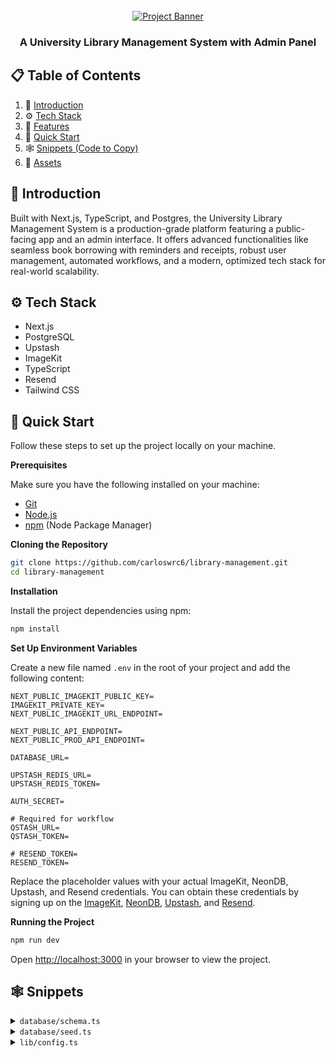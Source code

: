 <div align="center">
  <br />
    <a href="https://library-management-lovat.vercel.app/" target="_blank">
      <img src="https://ik.imagekit.io/ozhfnc8l9w/library-management.png?updatedAt=1738815965476" alt="Project Banner">
    </a>
  <br />

  <h3 align="center">A University Library Management System with Admin Panel</h3>

</div>

## 📋 <a name="table">Table of Contents</a>

1. 🤖 [Introduction](#introduction)
2. ⚙️ [Tech Stack](#tech-stack)
3. 🔋 [Features](#features)
4. 🤸 [Quick Start](#quick-start)
5. 🕸️ [Snippets (Code to Copy)](#snippets)
6. 🔗 [Assets](#links)

## <a name="introduction">🤖 Introduction</a>

Built with Next.js, TypeScript, and Postgres, the University Library Management System is a production-grade platform featuring a public-facing app and an admin interface. It offers advanced functionalities like seamless book borrowing with reminders and receipts, robust user management, automated workflows, and a modern, optimized tech stack for real-world scalability.

## <a name="tech-stack">⚙️ Tech Stack</a>

- Next.js
- PostgreSQL
- Upstash
- ImageKit
- TypeScript
- Resend
- Tailwind CSS

## <a name="quick-start">🤸 Quick Start</a>

Follow these steps to set up the project locally on your machine.

**Prerequisites**

Make sure you have the following installed on your machine:

- [Git](https://git-scm.com/)
- [Node.js](https://nodejs.org/en)
- [npm](https://www.npmjs.com/) (Node Package Manager)

**Cloning the Repository**

```bash
git clone https://github.com/carloswrc6/library-management.git
cd library-management
```

**Installation**

Install the project dependencies using npm:

```bash
npm install
```

**Set Up Environment Variables**

Create a new file named `.env` in the root of your project and add the following content:

```env
NEXT_PUBLIC_IMAGEKIT_PUBLIC_KEY=
IMAGEKIT_PRIVATE_KEY=
NEXT_PUBLIC_IMAGEKIT_URL_ENDPOINT=

NEXT_PUBLIC_API_ENDPOINT=
NEXT_PUBLIC_PROD_API_ENDPOINT=

DATABASE_URL=

UPSTASH_REDIS_URL=
UPSTASH_REDIS_TOKEN=

AUTH_SECRET=

# Required for workflow
QSTASH_URL=
QSTASH_TOKEN=

# RESEND_TOKEN=
RESEND_TOKEN=
```

Replace the placeholder values with your actual ImageKit, NeonDB, Upstash, and Resend credentials. You can obtain these credentials by signing up on the [ImageKit](https://bit.ly/49zmXkt), [NeonDB](https://fyi.neon.tech/1jsm), [Upstash](https://upstash.com/?utm_source=jsmastery1), and [Resend](https://resend.com/).

**Running the Project**

```bash
npm run dev
```

Open [http://localhost:3000](http://localhost:3000) in your browser to view the project.

## <a name="snippets">🕸️ Snippets</a>

<details>
<summary><code>database/schema.ts</code></summary>

```typescript
import {
  varchar,
  uuid,
  integer,
  text,
  pgTable,
  date,
  pgEnum,
  timestamp,
} from "drizzle-orm/pg-core";

export const STATUS_ENUM = pgEnum("status", [
  "PENDING",
  "APPROVED",
  "REJECTED",
]);
export const ROLE_ENUM = pgEnum("role", ["USER", "ADMIN"]);
export const BORROW_STATUS_ENUM = pgEnum("borrow_status", [
  "BORROWED",
  "RETURNED",
]);

export const users = pgTable("users", {
  id: uuid("id").notNull().primaryKey().defaultRandom().unique(),
  fullName: varchar("full_name", { length: 255 }).notNull(),
  email: text("email").notNull().unique(),
  universityId: integer("university_id").notNull().unique(),
  password: text("password").notNull(),
  universityCard: text("university_card").notNull(),
  status: STATUS_ENUM("status").default("PENDING"),
  role: ROLE_ENUM("role").default("USER"),
  lastActivityDate: date("last_activity_date").defaultNow(),
  createdAt: timestamp("created_at", {
    withTimezone: true,
  }).defaultNow(),
});

export const books = pgTable("books", {
  id: uuid("id").notNull().primaryKey().defaultRandom().unique(),
  title: varchar("title", { length: 255 }).notNull(),
  author: varchar("author", { length: 255 }).notNull(),
  genre: text("genre").notNull(),
  rating: integer("rating").notNull(),
  coverUrl: text("cover_url").notNull(),
  coverColor: varchar("cover_color", { length: 7 }).notNull(),
  description: text("description").notNull(),
  totalCopies: integer("total_copies").notNull().default(1),
  availableCopies: integer("available_copies").notNull().default(0),
  videoUrl: text("video_url").notNull(),
  summary: varchar("summary").notNull(),
  createdAt: timestamp("created_at", { withTimezone: true }).defaultNow(),
});

export const borrowRecords = pgTable("borrow_records", {
  id: uuid("id").notNull().primaryKey().defaultRandom().unique(),
  userId: uuid("user_id")
    .references(() => users.id)
    .notNull(),
  bookId: uuid("book_id")
    .references(() => books.id)
    .notNull(),
  borrowDate: timestamp("borrow_date", { withTimezone: true })
    .defaultNow()
    .notNull(),
  dueDate: date("due_date").notNull(),
  returnDate: date("return_date"),
  status: BORROW_STATUS_ENUM("status").default("BORROWED").notNull(),
  createdAt: timestamp("created_at", { withTimezone: true }).defaultNow(),
});
```

</details>

<details>
<summary><code>database/seed.ts</code></summary>

```typescript
import dummyBooks from "../dummybooks.json";
import dummyUsers from "../dummyUsers.json";
import ImageKit from "imagekit";
import { books, users } from "@/database/schema";
import { neon } from "@neondatabase/serverless";
import { drizzle } from "drizzle-orm/neon-http";
import { config } from "dotenv";
import { hash } from "bcryptjs";

config({ path: ".env.local" });

const sql = neon(process.env.DATABASE_URL!);
export const db = drizzle({ client: sql });

const imagekit = new ImageKit({
  publicKey: process.env.NEXT_PUBLIC_IMAGEKIT_PUBLIC_KEY!,
  urlEndpoint: process.env.NEXT_PUBLIC_IMAGEKIT_URL_ENDPOINT!,
  privateKey: process.env.IMAGEKIT_PRIVATE_KEY!,
});

const uploadToImageKit = async (
  url: string,
  fileName: string,
  folder: string
) => {
  try {
    const response = await imagekit.upload({
      file: url,
      fileName,
      folder,
    });

    return response.filePath;
  } catch (error) {
    console.error("Error uploading image to ImageKit:", error);
  }
};

const seed = async () => {
  console.log("Seeding data...");

  try {
    for (const [index, user] of dummyUsers.entries()) {
      console.log("index ", index);

      if (!["PENDING", "APPROVED", "REJECTED"].includes(user.status)) {
        throw new Error(
          `Status inválido para el usuario ${user.email}: ${user.status}`
        );
      }

      const hashedPassword = await hash(user.password, 10);

      await db.insert(users).values({
        ...user,
        password: hashedPassword,
      });
    }

    console.log("Users seeded successfully!");

    for (const [index, book] of dummyBooks.entries()) {
      console.log("index ", index);

      const coverUrl = (await uploadToImageKit(
        book.coverUrl,
        `${book.title}.jpg`,
        "/books/covers"
      )) as string;

      // const videoUrl = (await uploadToImageKit(
      //   book.videoUrl,
      //   `${book.title}.mp4`,
      //   "/books/videos"
      // )) as string;

      await db.insert(books).values({
        ...book,
        coverUrl,
        // videoUrl,
      });
    }

    console.log("Data seeded successfully!");
  } catch (error) {
    console.error("Error seeding data:", error);
  }
};

seed();
```

</details>

<details>
<summary><code>lib/config.ts</code></summary>

```typescript
const config = {
  env: {
    apiEndpoint: process.env.NEXT_PUBLIC_API_ENDPOINT!,
    prodApiEndpoint: process.env.NEXT_PUBLIC_PROD_API_ENDPOINT!,
    imagekit: {
      publicKey: process.env.NEXT_PUBLIC_IMAGEKIT_PUBLIC_KEY!,
      urlEndpoint: process.env.NEXT_PUBLIC_IMAGEKIT_URL_ENDPOINT!,
      privateKey: process.env.IMAGEKIT_PRIVATE_KEY!,
    },
    databaseUrl: process.env.DATABASE_URL!,
    upstash: {
      redisUrl: process.env.UPSTASH_REDIS_URL!,
      redisToken: process.env.UPSTASH_REDIS_TOKEN!,
      qstashUrl: process.env.QSTASH_URL!,
      qstashToken: process.env.QSTASH_TOKEN!,
    },
    resendToken: process.env.RESEND_TOKEN!,
  },
};

export default config;
```

</details>
